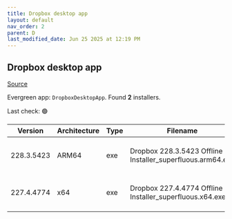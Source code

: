 ```yaml
---
title: Dropbox desktop app
layout: default
nav_order: 2
parent: D
last_modified_date: Jun 25 2025 at 12:19 PM
---
```


## Dropbox desktop app

[Source](https://www.dropbox.com/desktop)

Evergreen app: `DropboxDesktopApp`. Found **2** installers.

Last check: 🟢

| Version    | Architecture | Type | Filename                                                   | URI                                                                                                                                                                                                                                    |
| ---------- | ------------ | ---- | ---------------------------------------------------------- | -------------------------------------------------------------------------------------------------------------------------------------------------------------------------------------------------------------------------------------- |
| 228.3.5423 | ARM64        | exe  | Dropbox 228.3.5423 Offline Installer_superfluous.arm64.exe | [https://edge.dropboxstatic.com/dbx-releng/client/Dropbox%20228.3.5423%20Offline%20Installer_superfluous.arm64.exe](https://edge.dropboxstatic.com/dbx-releng/client/Dropbox%20228.3.5423%20Offline%20Installer_superfluous.arm64.exe) |
| 227.4.4774 | x64          | exe  | Dropbox 227.4.4774 Offline Installer_superfluous.x64.exe   | [https://edge.dropboxstatic.com/dbx-releng/client/Dropbox%20227.4.4774%20Offline%20Installer_superfluous.x64.exe](https://edge.dropboxstatic.com/dbx-releng/client/Dropbox%20227.4.4774%20Offline%20Installer_superfluous.x64.exe)     |
